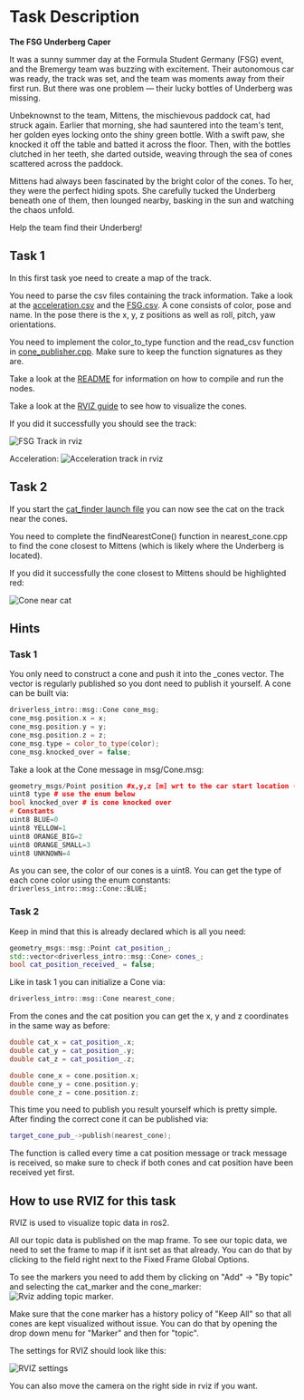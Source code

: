 
# Task Description

**The FSG Underberg Caper**

It was a sunny summer day at the Formula Student Germany (FSG) event, and the Bremergy team was buzzing with excitement. Their autonomous car was ready, the track was set, and the team was moments away from their first run. But there was one problem — their lucky bottles of Underberg was missing.

Unbeknownst to the team, Mittens, the mischievous paddock cat, had struck again. Earlier that morning, she had sauntered into the team's tent, her golden eyes locking onto the shiny green bottle. With a swift paw, she knocked it off the table and batted it across the floor. Then, with the bottles clutched in her teeth, she darted outside, weaving through the sea of cones scattered across the paddock.

Mittens had always been fascinated by the bright color of the cones. To her, they were the perfect hiding spots. She carefully tucked the Underberg beneath one of them, then lounged nearby, basking in the sun and watching the chaos unfold.

Help the team find their Underberg!

## Task 1

In this first task yoe need to create a map of the track.

You need to parse the csv files containing the track information.
Take a look at the [acceleration.csv](../tracks/acceleration.csv) and the [FSG.csv](../tracks/FSG.csv). A cone consists of color, pose and name. In the pose there is the x, y, z positions as well as roll, pitch, yaw orientations.

You need to implement the color_to_type function and the read_csv function in [cone_publisher.cpp](../src/cone_publisher.cpp). Make sure to keep the function signatures as they are. 

Take a look at the [README](../README.md) for information on how to compile and run the nodes.

Take a look at the [RVIZ guide](#how-to-use-rviz-for-this-task) to see how to visualize the cones.

If you did it successfully you should see the track:

![FSG Track in rviz](images/Task1FSG.png)

Acceleration:
![Acceleration track in rviz](images/Task1acceleration.png)

## Task 2

If you start the [cat_finder launch file](../launch/cat_finder.launch.py) you can now see the cat on the track near the cones.

You need to complete the findNearestCone() function in nearest_cone.cpp to find the cone closest to Mittens (which is likely where the Underberg is located).

If you did it successfully the cone closest to Mittens should be highlighted red:

![Cone near cat](images/cone_near_cat.png)


## Hints

### Task 1

You only need to construct a cone and push it into the _cones vector.
The vector is regularly published so you dont need to publish it yourself.
A cone can be built via:
```cpp
driverless_intro::msg::Cone cone_msg;
cone_msg.position.x = x;
cone_msg.position.y = y;
cone_msg.position.z = z;
cone_msg.type = color_to_type(color);
cone_msg.knocked_over = false;
```

Take a look at the Cone message in msg/Cone.msg:
```cpp
geometry_msgs/Point position #x,y,z [m] wrt to the car start location (origin)
uint8 type # use the enum below
bool knocked_over # is cone knocked over
# Constants
uint8 BLUE=0
uint8 YELLOW=1
uint8 ORANGE_BIG=2
uint8 ORANGE_SMALL=3
uint8 UNKNOWN=4
```

As you can see, the color of our cones is a uint8.
You can get the type of each cone color using the enum constants: `driverless_intro::msg::Cone::BLUE;`

### Task 2

Keep in mind that this is already declared which is all you need:
```cpp
geometry_msgs::msg::Point cat_position_;
std::vector<driverless_intro::msg::Cone> cones_;
bool cat_position_received_ = false;
```

Like in task 1 you can initialize a Cone via:
```cpp
driverless_intro::msg::Cone nearest_cone;
```

From the cones and the cat position you can get the x, y and z coordinates in the same way as before:

```cpp
double cat_x = cat_position_.x;
double cat_y = cat_position_.y;
double cat_z = cat_position_.z;

double cone_x = cone.position.x;
double cone_y = cone.position.y;
double cone_z = cone.position.z;
```

This time you need to publish you result yourself which is pretty simple.
After finding the correct cone it can be published via:
```cpp
target_cone_pub_->publish(nearest_cone);
```

The function is called every time a cat position message or track message is received, so make sure to check if both cones and cat position have been received yet first.

## How to use RVIZ for this task

RVIZ is used to visualize topic data in ros2.

All our topic data is published on the map frame. To see our topic data, we need to set the frame to map if it isnt set as that already. You can do that by clicking to the field right next to the Fixed Frame Global Options.

To see the markers you need to add them by clicking on "Add" -> "By topic" and selecting the cat_marker and the cone_marker:
![Rviz adding topic marker](images/rvizadd.png).

Make sure that the cone marker has a history policy of "Keep All" so that all cones are kept visualized without issue. You can do that by opening the drop down menu for "Marker" and then for "topic".

The settings for RVIZ should look like this:

![RVIZ settings](images/rviz_settings.png)

You can also move the camera on the right side in rviz if you want.